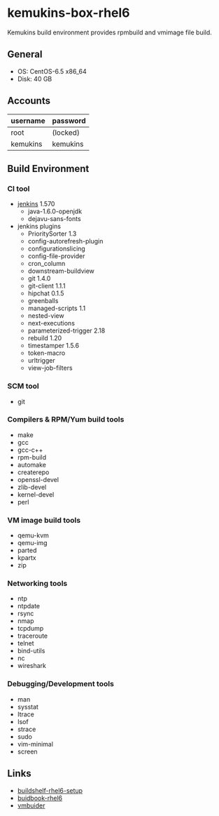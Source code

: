kemukins-box-rhel6
==================

Kemukins build environment provides rpmbuild and vmimage file build.

General
-------

+ OS: CentOS-6.5 x86_64
+ Disk: 40 GB

Accounts
--------

| username | password |
|:---------|:---------|
| root     | (locked) |
| kemukins | kemukins |

Build Environment
-----------------

### CI tool

+ [jenkins](http://jenkins-ci.org/) 1.570
   + java-1.6.0-openjdk
   + dejavu-sans-fonts
+ jenkins plugins
   + PrioritySorter 1.3
   + config-autorefresh-plugin
   + configurationslicing
   + config-file-provider
   + cron_column
   + downstream-buildview
   + git        1.4.0
   + git-client 1.1.1
   + hipchat 0.1.5
   + greenballs
   + managed-scripts 1.1
   + nested-view
   + next-executions
   + parameterized-trigger 2.18
   + rebuild 1.20
   + timestamper 1.5.6
   + token-macro
   + urltrigger
   + view-job-filters

### SCM tool

+ git

### Compilers &amp; RPM/Yum build tools

+ make
+ gcc
+ gcc-c++
+ rpm-build
+ automake
+ createrepo
+ openssl-devel
+ zlib-devel
+ kernel-devel
+ perl

### VM image build tools

+ qemu-kvm
+ qemu-img
+ parted
+ kpartx
+ zip

### Networking tools

+ ntp
+ ntpdate
+ rsync
+ nmap
+ tcpdump
+ traceroute
+ telnet
+ bind-utils
+ nc
+ wireshark

### Debugging/Development tools

+ man
+ sysstat
+ ltrace
+ lsof
+ strace
+ sudo
+ vim-minimal
+ screen

Links
-----

+ [buildshelf-rhel6-setup](https://github.com/hansode/buildshelf-rhel6-setup)
+ [buidbook-rhel6](https://github.com/hansode/buildbook-rhel6)
+ [vmbuider](https://github.com/hansode/vmbuilder)
